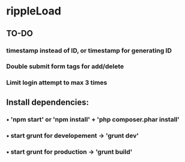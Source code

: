 # rippleLoad
## TO-DO
### timestamp instead of ID, or timestamp for generating ID
### Double submit form tags for add/delete
### Limit login attempt to max 3 times
## Install dependencies:
### • 'npm start' or 'npm install' + 'php composer.phar install'
### • start grunt for developement -> 'grunt dev'
### • start grunt for production -> 'grunt build'
